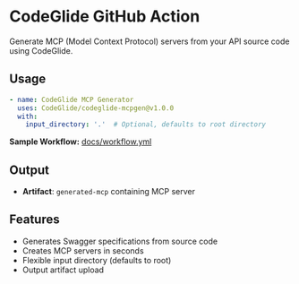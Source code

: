 # CodeGlide GitHub Action

Generate MCP (Model Context Protocol) servers from your API source code using CodeGlide. 

## Usage

```yaml
- name: CodeGlide MCP Generator
  uses: CodeGlide/codeglide-mcpgen@v1.0.0
  with:
    input_directory: '.'  # Optional, defaults to root directory
```
**Sample Workflow:**  [docs/workflow.yml](https://github.com/CodeGlide/codeglide-mcpgen/blob/main/docs/sample-workflow.yml) 

## Output

- **Artifact**: `generated-mcp` containing MCP server

## Features

- Generates Swagger specifications from source code
- Creates MCP servers in seconds
- Flexible input directory (defaults to root)
- Output artifact upload

